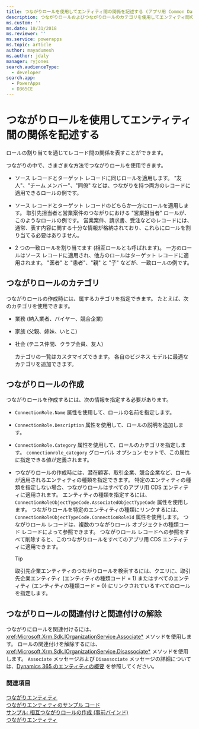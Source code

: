 ```yaml
---
title: つながりロールを使用してエンティティ間の関係を記述する (アプリ用 Common Data Service) | Microsoft Docs
description: つながりロールおよびつながりロールのカテゴリを使用してエンティティ間の関連付けを記述する
ms.custom: ''
ms.date: 10/31/2018
ms.reviewer: ''
ms.service: powerapps
ms.topic: article
author: mayadumesh
ms.author: jdaly
manager: ryjones
search.audienceType:
  - developer
search.app:
  - PowerApps
  - D365CE
---
```

# <a name="describe-a-relationship-between-entities-with-connection-roles"></a>つながりロールを使用してエンティティ間の関係を記述する

ロールの割り当てを通じてレコード間の関係を表すことができます。  
  
 つながりの中で、さまざまな方法でつながりロールを使用できます。  
  
-   ソース レコードとターゲット レコードに同じロールを適用します。 "友人"、"チーム メンバー"、"同僚" などは、つながりを持つ両方のレコードに適用できるロールの例です。  
  
-   ソース レコードとターゲット レコードのどちらか一方にロールを適用します。 取引先担当者と営業案件のつながりにおける "営業担当者" ロールが、このようなロールの例です。 営業案件、請求書、受注などのレコードには、通常、表す内容に関する十分な情報が格納されており、これらにロールを割り当てる必要はありません。  
  
-   2 つの一致ロールを割り当てます (相互ロールとも呼ばれます)。 一方のロールはソース レコードに適用され、他方のロールはターゲット レコードに適用されます。 "医者" と "患者"、"親" と "子" などが、一致ロールの例です。  
  
## <a name="connection-role-categories"></a>つながりロールのカテゴリ  
 つながりロールの作成時には、属するカテゴリを指定できます。 たとえば、次のカテゴリを使用できます。  
  
- 業務 (納入業者、バイヤー、競合企業)  
  
- 家族 (父親、姉妹、いとこ)  
  
- 社会 (テニス仲間、クラブ会員、友人)  
  
  カテゴリの一覧はカスタマイズできます。 各自のビジネス モデルに最適なカテゴリを追加できます。  
  
## <a name="create-connection-roles"></a>つながりロールの作成  
 つながりロールを作成するには、次の情報を指定する必要があります。  
  
- `ConnectionRole.Name` 属性を使用して、ロールの名前を指定します。  
  
- `ConnectionRole.Description` 属性を使用して、ロールの説明を追加します。  
  
- `ConnectionRole.Category` 属性を使用して、ロールのカテゴリを指定します。 `connectionrole_category` グローバル オプション セットで、この属性に指定できる値が定義されます。  
  
- つながりロールの作成時には、潜在顧客、取引企業、競合企業など、ロールが適用されるエンティティの種類を指定できます。 特定のエンティティの種類を指定しない場合、つながりロールはすべてのアプリ用 CDS エンティティに適用されます。 エンティティの種類を指定するには、`ConnectionRoleObjectTypeCode.AssociatedObjectTypeCode` 属性を使用します。 つながりロールを特定のエンティティの種類にリンクするには、`ConnectionRoleObjectTypeCode.ConnectionRoleId` 属性を使用します。 つながりロール レコードは、複数のつながりロール オブジェクトの種類コード レコードによって参照できます。 つながりロール レコードへの参照をすべて削除すると、このつながりロールをすべてのアプリ用 CDS エンティティに適用できます。  
  
  > [!TIP]
  >  取引先企業エンティティのつながりロールを検索するには、クエリに、取引先企業エンティティ (エンティティの種類コード = 1) またはすべてのエンティティ (エンティティの種類コード = 0) にリンクされているすべてのロールを指定します。  
  
## <a name="associate-and-disassociate-connection-roles"></a>つながりロールの関連付けと関連付けの解除  
 つながりにロールを関連付けるには、<xref:Microsoft.Xrm.Sdk.IOrganizationService.Associate*> メソッドを使用します。 ロールの関連付けを解除するには、<xref:Microsoft.Xrm.Sdk.IOrganizationService.Disassociate*> メソッドを使用します。 `Associate` メッセージおよび `Disassociate` メッセージの詳細については、[Dynamics 365 のエンティティの概要](/dynamics365/customer-engagement/developer/introduction-entities) を参照してください。  
  
### <a name="see-also"></a>関連項目  
 [つながりエンティティ](connection-entities.md)   
 [つながりエンティティのサンプル コード](/dynamics365/customer-engagement/developer/sample-code-connection-entities)   
 [サンプル: 相互つながりロールの作成 (事前バインド)](/dynamics365/customer-engagement/developer/sample-create-reciprocal-connection-role-early-bound)   
 [つながりエンティティ](/reference/entities/connection.md)